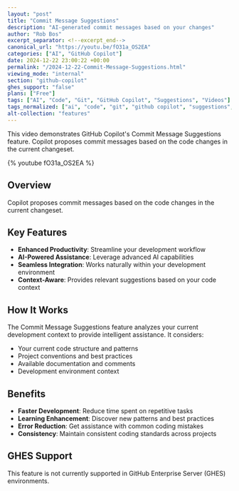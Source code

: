 ```yaml
---
layout: "post"
title: "Commit Message Suggestions"
description: "AI-generated commit messages based on your changes"
author: "Rob Bos"
excerpt_separator: <!--excerpt_end-->
canonical_url: "https://youtu.be/fO31a_OS2EA"
categories: ["AI", "GitHub Copilot"]
date: 2024-12-22 23:00:22 +00:00
permalink: "/2024-12-22-Commit-Message-Suggestions.html"
viewing_mode: "internal"
section: "github-copilot"
ghes_support: "false"
plans: ["Free"]
tags: ["AI", "Code", "Git", "GitHub Copilot", "Suggestions", "Videos"]
tags_normalized: ["ai", "code", "git", "github copilot", "suggestions", "videos"]
alt-collection: "features"
---
```


This video demonstrates GitHub Copilot's Commit Message Suggestions feature. Copilot proposes commit messages based on the code changes in the current changeset.<!--excerpt_end-->

{% youtube fO31a_OS2EA %}

## Overview

Copilot proposes commit messages based on the code changes in the current changeset.

## Key Features

- **Enhanced Productivity**: Streamline your development workflow
- **AI-Powered Assistance**: Leverage advanced AI capabilities
- **Seamless Integration**: Works naturally within your development environment
- **Context-Aware**: Provides relevant suggestions based on your code context

## How It Works

The Commit Message Suggestions feature analyzes your current development context to provide intelligent assistance. It considers:

- Your current code structure and patterns
- Project conventions and best practices
- Available documentation and comments
- Development environment context

## Benefits

- **Faster Development**: Reduce time spent on repetitive tasks
- **Learning Enhancement**: Discover new patterns and best practices
- **Error Reduction**: Get assistance with common coding mistakes
- **Consistency**: Maintain consistent coding standards across projects

## GHES Support

This feature is not currently supported in GitHub Enterprise Server (GHES) environments.
